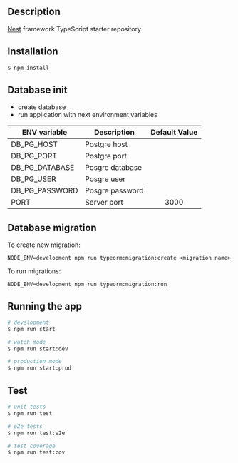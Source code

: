 ## Description


[Nest](https://github.com/nestjs/nest) framework TypeScript starter repository.

## Installation

```bash
$ npm install
```

## Database init

- create database
- run application with next environment variables

| ENV variable   |Description      | Default Value |
|----------------|-----------------|:-------------:|
| DB_PG_HOST     | Postgre host    |               |
| DB_PG_PORT     | Postgre port    |               |
| DB_PG_DATABASE | Posgre database |               |
| DB_PG_USER     | Posgre user     |               |   
| DB_PG_PASSWORD | Posgre password |               |
| PORT           | Server port     | 3000          |

## Database migration

To create new migration:
```shell
NODE_ENV=development npm run typeorm:migration:create <migration name>
```

To run migrations:
```shell
NODE_ENV=development npm run typeorm:migration:run
```

## Running the app

```bash
# development
$ npm run start

# watch mode
$ npm run start:dev

# production mode
$ npm run start:prod
```

## Test

```bash
# unit tests
$ npm run test

# e2e tests
$ npm run test:e2e

# test coverage
$ npm run test:cov
```
